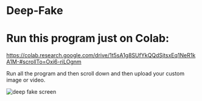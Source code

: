 # Deep-Fake

# Run this program just on Colab:


https://colab.research.google.com/drive/1t5sA1g8SUfYkQQdSjtsxEq1NeR1kA1M-#scrollTo=Oxi6-riLOgnm

Run all the program and then scroll down and then upload your custom image or video.


![deep fake screen](https://user-images.githubusercontent.com/74653444/176992683-66646d8b-4488-486a-ab6c-11d3e9ce9e69.png)

